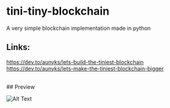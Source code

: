 # tini-tiny-blockchain
A very simple blockchain implementation made in python

## Links:
https://dev.to/aunyks/lets-build-the-tiniest-blockchain <br>
https://dev.to/aunyks/lets-make-the-tiniest-blockchain-bigger

<br>
## Preview

![Alt Text](https://i.imgur.com/LURwOPZ.png)
